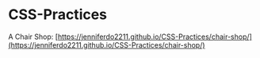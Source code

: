 # CSS-Practices

A Chair Shop: [https://jenniferdo2211.github.io/CSS-Practices/chair-shop/](https://jenniferdo2211.github.io/CSS-Practices/chair-shop/)
